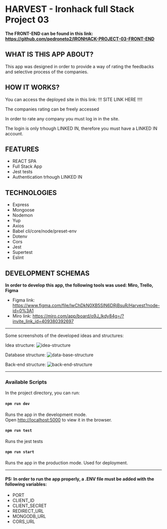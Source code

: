 # HARVEST - Ironhack full Stack Project 03


**The FRONT-END can be found in this link: https://github.com/pedroneto2/IRONHACK-PROJECT-03-FRONT-END**



## WHAT IS THIS APP ABOUT?

This app was designed in order to provide a way of rating the feedbacks and selective process of the companies.

## HOW IT WORKS?

You can access the deployed site in this link: !!! SITE LINK HERE !!!!

The companies rating can be freely accessed

In order to rate any company you must log in in the site.

The login is only trhough LINKED IN, therefore you must have a LINKED IN account.

## FEATURES

- REACT SPA
- Full Stack App
- Jest tests
- Authentication trhough LINKED IN
 
## TECHNOLOGIES

- Express
- Mongoose
- Nodemon
- Yup
- Axios
- Babel cli/core/node/preset-env
- Dotenv
- Cors
- Jest
- Supertest
- Eslint

## DEVELOPMENT SCHEMAS

**In order to develop this app, the following tools was used: Miro, Trello, Figma**

- Figma link: https://www.figma.com/file/lwChDkN0XB5SlN6DRjBsuR/Harvest?node-id=0%3A1
- Miro link: https://miro.com/app/board/o9J_lkdy84g=/?invite_link_id=409380392697

---------------------

Some screenshots of the developed ideas and structures:

Idea structure:
![idea-structure](https://github.com/pedroneto2/IRONHACK-PROJECT-03-FRONT-END/blob/master/src/images/problema-solution-schema.png?raw=true)

Database structure:
![data-base-structure](https://user-images.githubusercontent.com/66081389/146197115-c128e7c0-ad5c-478c-826d-80bfbc4612b2.png)

Back-end structure:
![back-end-structure](https://github.com/pedroneto2/IRONHACK-PROJECT-03-FRONT-END/blob/master/src/images/back-end-structure-schema.png?raw=true)

---------------------

### Available Scripts

In the project directory, you can run:

#### `npm run dev`

Runs the app in the development mode.\
Open [http://localhost:5000](http://localhost:5000) to view it in the browser.


#### `npm run test`

Runs the jest tests


#### `npm run start`

Runs the app in the production mode. Used for deployment.


----------------------------------------------------------------

#### PS: In order to run the app properly, a .ENV file must be added with the following variables:
- PORT
- CLIENT_ID
- CLIENT_SECRET
- REDIRECT_URL
- MONGODB_URL
- CORS_URL
